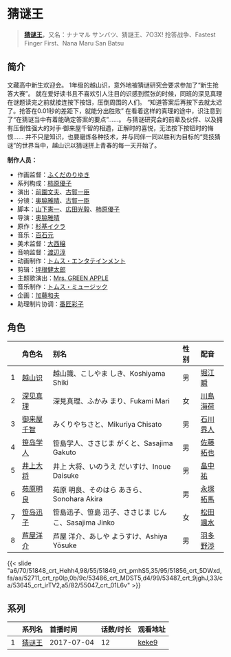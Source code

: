 # 猜谜王


> <u>**[猜谜王](https://bgm.tv/subject/203010)**</u>，又名：ナナマル サンバツ、猜謎王、7O3X! 抢答战争、Fastest Finger First、Nana Maru San Batsu

## 简介

文藏高中新生欢迎会。
1年级的越山识，意外地被猜谜研究会要求参加了“新生抢答大赛”。
就在爱好读书且不喜欢引人注目的识感到慌张的时候，同班的深见真理在谜题读完之前就接连按下按钮，压倒周围的人们。
“知道答案后再按下去就太迟了。抢答在0.01秒的差距下，就能分出胜败”
在看着这样的真理的途中，识注意到了“在猜谜当中有着能确定答案的要点”……。
与猜谜研究会的前辈及伙伴、以及拥有压倒性强大的对手·御来屋千智的相遇，正解时的喜悦，无法按下按钮时的悔恨……
并不只是知识，也要磨炼各种技术，并与同伴一同以胜利为目标的“竞技猜谜”的世界当中，越山识以猜谜拼上青春的每一天开始了。

**制作人员：**
- 作画监督：[ふくだのりゆき](https://bgm.tv/person/755)
- 系列构成：[柿原優子](https://bgm.tv/person/3326)
- 演出：[前園文夫](https://bgm.tv/person/23066)、[古賀一臣](https://bgm.tv/person/12096)
- 分镜：[奥脇雅晴](https://bgm.tv/person/285)、[古賀一臣](https://bgm.tv/person/12096)
- 脚本：[山下憲一](https://bgm.tv/person/15932)、[広田光毅](https://bgm.tv/person/12061)、[柿原優子](https://bgm.tv/person/3326)
- 导演：[奥脇雅晴](https://bgm.tv/person/285)
- 原作：[杉基イクラ](https://bgm.tv/person/7971)
- 音乐：[百石元](https://bgm.tv/person/1152)
- 美术监督：[大西穣](https://bgm.tv/person/12379)
- 音响监督：[渡辺淳](https://bgm.tv/person/169)
- 动画制作：[トムス・エンタテインメント](https://bgm.tv/person/1537)
- 剪辑：[坪根健太郎](https://bgm.tv/person/11745)
- 主题歌演出：[Mrs. GREEN APPLE](https://bgm.tv/person/34906)
- 音乐制作：[トムス・ミュージック](https://bgm.tv/person/43491)
- 企画：[加藤和夫](https://bgm.tv/person/50186)
- 助理制片协调：[番匠彩子](https://bgm.tv/person/59821)

## 角色

|     |   角色名   |   别名  | 性别 |  配音  |
|:--- |:------  |:----      |:---  |:--   |
| 1 | [越山识](https://bgm.tv/character/51848) | 越山識、こしやま しき、Koshiyama Shiki | 男 | [堀江瞬](https://bgm.tv/person/22514) |
| 2 | [深见真理](https://bgm.tv/character/51849) | 深見真理、ふかみ まり、Fukami Mari | 女 | [川島海荷](https://bgm.tv/person/27096) |
| 3 | [御来屋千智](https://bgm.tv/character/51856) | みくりやちさと、Mikuriya Chisato | 男 | [石川界人](https://bgm.tv/person/9953) |
| 4 | [笹岛学人](https://bgm.tv/character/52711) | 笹島学人、ささじま がくと、Sasajima Gakuto | 男 | [佐藤拓也](https://bgm.tv/person/5151) |
| 5 | [井上大将](https://bgm.tv/character/53486) | 井上 大将、いのうえ だいすけ、Inoue Daisuke | 男 | [畠中祐](https://bgm.tv/person/18597) |
| 6 | [苑原明良](https://bgm.tv/character/53487) | 苑原 明良、そのはら あきら、Sonohara Akira | 男 | [永塚拓馬](https://bgm.tv/person/18778) |
| 7 | [笹岛迅子](https://bgm.tv/character/53645) | 笹島迅子、笹島 迅子、ささじま じんこ、Sasajima Jinko | 女 | [松田颯水](https://bgm.tv/person/13198) |
| 8 | [芦屋洋介](https://bgm.tv/character/55047) | 芦屋 洋介、あしや ようすけ、Ashiya Yōsuke | 男 | [羽多野渉](https://bgm.tv/person/4620) |

{{< slide "a6/70/51848_crt_Hehh4,98/55/51849_crt_pmhS5,35/95/51856_crt_5DWxd,fa/aa/52711_crt_rp0lp,0b/9c/53486_crt_MDST5,d4/99/53487_crt_9jghJ,33/ca/53645_crt_irTV2,a5/82/55047_crt_01L6v" >}}

## 系列

|     | 系列名 | 首播时间       | 话数/时长 | 观看地址                                                    |
| :-- | :-- | :--------- | :---- | :------------------------------------------------------ |
| 1   |[猜谜王](https://bgm.tv/subject/203010)| 2017-07-04 | 12    | [keke9](https://www.keke9.app/play/27504-4-239609.html) |



